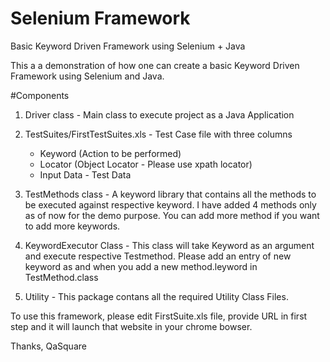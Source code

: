 # Selenium Framework
Basic Keyword Driven Framework using Selenium + Java

This a a demonstration of how one can create a basic Keyword Driven Framework using Selenium and Java. 

#Components

1. Driver class - Main class to execute project as a Java Application

2. TestSuites/FirstTestSuites.xls - Test Case file with three columns

    - Keyword (Action to be performed)
    - Locator (Object Locator - Please use xpath locator)
    - Input Data - Test Data
    
3. TestMethods class - A keyword library that contains all the methods to be executed against respective keyword. I have added 4 methods only as of now for the demo purpose. You can add more method if you want to add more keywords.

4. KeywordExecutor Class - This class will take Keyword as an argument and execute respective Testmethod. Please add an entry of new keyword as and when you add a new method.leyword in TestMethod.class

5. Utility - This package contans all the required Utility Class Files. 

    
To use this framework, please edit FirstSuite.xls file, provide URL in first step and it will launch that website in your chrome bowser. 

Thanks,
QaSquare

